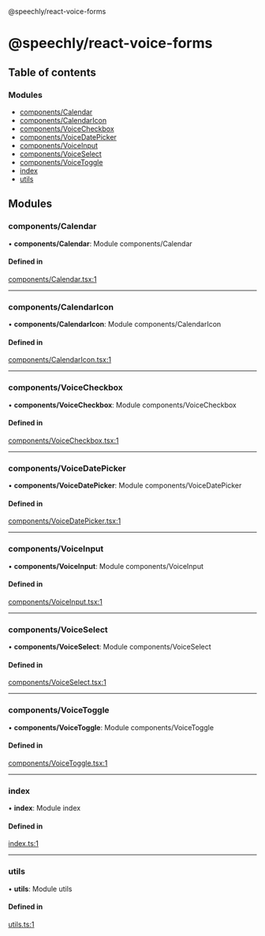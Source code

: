 @speechly/react-voice-forms

# @speechly/react-voice-forms

## Table of contents

### Modules

- [components/Calendar](undefined)
- [components/CalendarIcon](undefined)
- [components/VoiceCheckbox](undefined)
- [components/VoiceDatePicker](undefined)
- [components/VoiceInput](undefined)
- [components/VoiceSelect](undefined)
- [components/VoiceToggle](undefined)
- [index](undefined)
- [utils](undefined)

## Modules

### components/Calendar

• **components/Calendar**: Module components/Calendar

#### Defined in

[components/Calendar.tsx:1](https://github.com/speechly/speechly-demos/blob/362c253/libraries/react-voice-forms/src/components/Calendar.tsx#L1)

___

### components/CalendarIcon

• **components/CalendarIcon**: Module components/CalendarIcon

#### Defined in

[components/CalendarIcon.tsx:1](https://github.com/speechly/speechly-demos/blob/362c253/libraries/react-voice-forms/src/components/CalendarIcon.tsx#L1)

___

### components/VoiceCheckbox

• **components/VoiceCheckbox**: Module components/VoiceCheckbox

#### Defined in

[components/VoiceCheckbox.tsx:1](https://github.com/speechly/speechly-demos/blob/362c253/libraries/react-voice-forms/src/components/VoiceCheckbox.tsx#L1)

___

### components/VoiceDatePicker

• **components/VoiceDatePicker**: Module components/VoiceDatePicker

#### Defined in

[components/VoiceDatePicker.tsx:1](https://github.com/speechly/speechly-demos/blob/362c253/libraries/react-voice-forms/src/components/VoiceDatePicker.tsx#L1)

___

### components/VoiceInput

• **components/VoiceInput**: Module components/VoiceInput

#### Defined in

[components/VoiceInput.tsx:1](https://github.com/speechly/speechly-demos/blob/362c253/libraries/react-voice-forms/src/components/VoiceInput.tsx#L1)

___

### components/VoiceSelect

• **components/VoiceSelect**: Module components/VoiceSelect

#### Defined in

[components/VoiceSelect.tsx:1](https://github.com/speechly/speechly-demos/blob/362c253/libraries/react-voice-forms/src/components/VoiceSelect.tsx#L1)

___

### components/VoiceToggle

• **components/VoiceToggle**: Module components/VoiceToggle

#### Defined in

[components/VoiceToggle.tsx:1](https://github.com/speechly/speechly-demos/blob/362c253/libraries/react-voice-forms/src/components/VoiceToggle.tsx#L1)

___

### index

• **index**: Module index

#### Defined in

[index.ts:1](https://github.com/speechly/speechly-demos/blob/362c253/libraries/react-voice-forms/src/index.ts#L1)

___

### utils

• **utils**: Module utils

#### Defined in

[utils.ts:1](https://github.com/speechly/speechly-demos/blob/362c253/libraries/react-voice-forms/src/utils.ts#L1)
